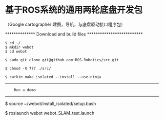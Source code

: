 #    基于ROS系统的通用两轮底盘开发包
（Google cartographer 建图，导航，与底盘驱动接口程序包）

************** Download and bulid files **************************

    $ cd ~/
    $ mkdir webot
    $ cd webot

    $ sudo git clone git@github.com:ROS-Robotics/src.git

    $ chmod -R 777 ./src/

    $ catkin_make_isolated --install --use-ninja

***********************************
        Run a demo  
***********************************        

$ source ~/webot/install_isolated/setup.bash

$ roslaunch webot webot_SLAM_test.launch
